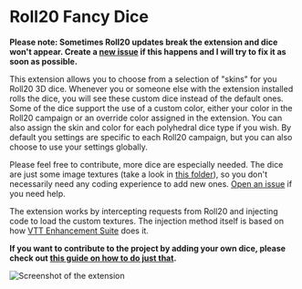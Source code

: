 # Roll20 Fancy Dice

**Please note: Sometimes Roll20 updates break the extension and dice won't appear. Create a [new issue](https://github.com/tobloef/roll20-fancy-dice/issues/new) if this happens and I will try to fix it as soon as possible.**

This extension allows you to choose from a selection of "skins" for you Roll20 3D dice. Whenever you or someone else with the extension installed rolls the dice, you will see these custom dice instead of the default ones. Some of the dice support the use of a custom color, either your color in the Roll20 campaign or an override color assigned in the extension. You can also assign the skin and color for each polyhedral dice type if you wish. By default you settings are specific to each Roll20 campaign, but you can also choose to use your settings globally.

Please feel free to contribute, more dice are especially needed. The dice are just some image textures (take a look in [this folder](https://github.com/tobloef/roll20-fancy-dice/tree/master/assets/custom-dice)), so you don't necessarily need any coding experience to add new ones. [Open an issue](https://github.com/tobloef/roll20-fancy-dice/issues/new) if you need help.

The extension works by intercepting requests from Roll20 and injecting code to load the custom textures. The injection method itself is based on how [VTT Enhancement Suite](https://github.com/justas-d/roll20-enhancement-suite) does it. 

**If you want to contribute to the project by adding your own dice, please check out [this guide on how to do just that](https://github.com/tobloef/roll20-fancy-dice/wiki/How-to-add-your-own-dice-to-the-extension).**

![Screenshot of the extension](https://github.com/tobloef/roll20-fancy-dice/blob/master/screenshot.png)
